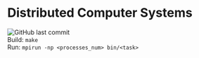 # Distributed Computer Systems
![GitHub last commit](https://img.shields.io/github/last-commit/allenvox/distributed-cs)<br>
Build: `make`<br>
Run: `mpirun -np <processes_num> bin/<task>`<br>
